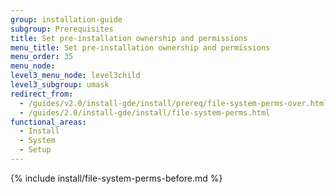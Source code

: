 ```yaml
---
group: installation-guide
subgroup: Prerequisites
title: Set pre-installation ownership and permissions
menu_title: Set pre-installation ownership and permissions
menu_order: 35
menu_node:
level3_menu_node: level3child
level3_subgroup: umask
redirect_from:
  - /guides/v2.0/install-gde/install/prereq/file-system-perms-over.html
  - /guides/2.0/install-gde/install/file-system-perms.html
functional_areas:
  - Install
  - System
  - Setup
---
```


{% include install/file-system-perms-before.md %}
